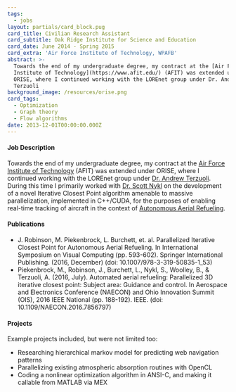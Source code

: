 ```yaml
---
tags:
  - jobs
layout: partials/card_block.pug
card_title: Civilian Research Assistant
card_subtitle: Oak Ridge Institute for Science and Education
card_date: June 2014 - Spring 2015
card_extra: 'Air Force Institute of Technology, WPAFB'
abstract: >-
  Towards the end of my undergraduate degree, my contract at the [Air Force
  Institute of Technology](https://www.afit.edu/) (AFIT) was extended under
  ORISE, where I continued working with the LOREnet group under Dr. Andrew
  Terzuoli
background_image: /resources/orise.png
card_tags:
  - Optimization
  - Graph theory
  - Flow algorithms
date: 2013-12-01T00:00:00.000Z
---
```



<div class="flex items-center px-2 py-1 bg-gray-100">

<h4 class="font-bold bg-gray-100">
Job Description
</h4>

</div>

<div class="p-2 overflow-auto px-4 py-2 bg-white-100 prose-md">

Towards the end of my undergraduate degree, my contract at the [Air
Force Institute of Technology](https://www.afit.edu/) (AFIT) was
extended under ORISE, where I continued working with the LOREnet group
under [Dr. Andrew
Terzuoli](https://www.afit.edu/BIOS/bio.cfm?facID=224). During this time
I primarily worked with [Dr. Scott
Nykl](https://www.afit.edu/BIOS/bio.cfm?facID=268) on the development of
a novel Iterative Closest Point algorithm amenable to massive
parallelization, implemented in C++/CUDA, for the purposes of enabling
real-time tracking of aircraft in the context of [Autonomous Aerial
Refueling](https://en.wikipedia.org/wiki/Automated_aerial_refueling).

</div>

<div class="flex items-center px-2 py-1 bg-gray-100">

<h4 class="font-bold bg-gray-100">
Publications
</h4>

</div>

<div class="p-2 overflow-auto px-4 py-2 bg-white-100">

<div class="bullet_list text-sm ml-2 mt-1 lisc-desc space-y-2 prose-md"
style="list-style-type: disc !important;">

- J. Robinson, M. Piekenbrock, L. Burchett, et. al. Parallelized
  Iterative Closest Point for Autonomous Aerial Refueling. In
  International Symposium on Visual Computing (pp. 593-602). Springer
  International Publishing. (2016, December) (doi:
  10.1007/978-3-319-50835-1_53)
- Piekenbrock, M., Robinson, J., Burchett, L., Nykl, S., Woolley, B., &
  Terzuoli, A. (2016, July). Automated aerial refueling: Parallelized 3D
  iterative closest point: Subject area: Guidance and control. In
  Aerospace and Electronics Conference (NAECON) and Ohio Innovation
  Summit (OIS), 2016 IEEE National (pp. 188-192). IEEE. (doi:
  10.1109/NAECON.2016.7856797)

</div>

</div>

<div class="flex items-center px-2 py-1 bg-gray-100">

<h4 class="font-bold bg-gray-100">
Projects
</h4>

</div>

<div class="p-2 overflow-auto px-4 py-2 bg-white-100 prose-md">

Example projects included, but were not limited too:

<div class="bullet_list ml-2 mt-1 lisc-desc space-y-2 prose-md"
style="list-style-type: disc !important;">

- Researching hierarchical markov model for predicting web navigation
  patterns
- Parallelizing existing atmospheric absorption routines with OpenCL
- Coding a nonlinear optimization algorithm in ANSI-C, and making it
  callable from MATLAB via MEX

</div>

</div>

